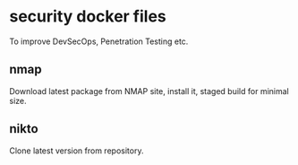 # security docker files

To improve DevSecOps, Penetration Testing etc.

## nmap

Download latest package from NMAP site, install it, staged build for minimal size.

## nikto

Clone latest version from repository.
